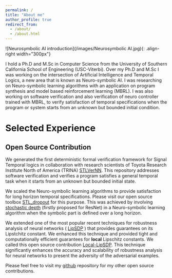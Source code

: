 ```yaml
---
permalink: /
title: "About me"
author_profile: true
redirect_from: 
  - /about/
  - /about.html
---
```


![Neurosymbolic AI introduction](/images/Neurosymbolic AI.jpg){: .align-right width="300px"}

I hold a Ph.D and M.Sc in Computer Science from the University of Southern California School of Engineering (USC-Viterbi). Over my Ph.D and M.Sc I was working on the intersection of Artificial Intelligence and Temporal Logics, a new area that is known as Neuro-symbolic AI. I was researching on Neuro-symbolic learning algorithms with an application on program synthesis and model based reinforcement learning (MBRL). I was also working on software verification and also verification of neuro controller trained with MBRL, to verify satisfaction of temporal specifications when the program or system starts from an unknown but bounded initial condition. 

# Selected Experience

## Open Source Contribution
We generated the first deterministic formal verification framework for Signal Temporal logics in collaboration with research scientists of Toyota Research Institute North of America (TRINA) [STLVerNN](https://github.com/Navidhashemicodes/STLVerNN). This repository addresses software verification and verifies a program satisfies a general temporal task when it starts from an unknown but bounded initial state.

We scaled the Neuro-symbolic learning algorithms to provide satisfaction for long horizon temporal specifications. Please visit our open source toolbox [STL_dropout](https://github.com/Navidhashemicodes/STL_dropout) for this purpose. This was achieved by involving [stochastic depth](https://arxiv.org/abs/1603.09382) (firstly proposed for ResNet) in a Neuro-symbolic learning algorithm when the symbolic part is defined over a long horizon.

We extended one of the most popular recent techniques for robustness analysis of neural networks ( [LipSDP](https://proceedings.neurips.cc/paper/2019/hash/95e1533eb1b20a97777749fb94fdb944-Abstract.html) ) that provides  guarantees on its Lipstchitz constant. We enhanced this technique and provided tight and computationally efficient guarantees for **local** Lipschitz constants. We called this open source contribution [Local-LipSDP](https://github.com/NavidHashemiControl/Local_LipSDP_L4DC_2021). This technique significantly enhances the accuracy and scalability of robustness analysis for neural networks to present the adversity of the adversarial examples.

Please feel free to visit my [github](https://github.com/Navidhashemicodes) repository for my other open source contributions.
